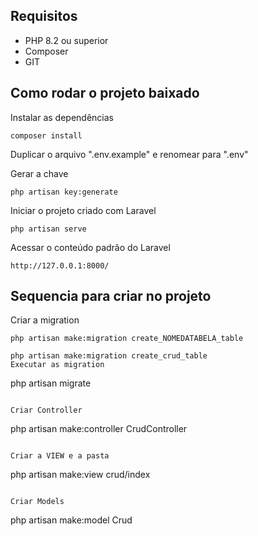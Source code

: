 ## Requisitos

* PHP 8.2 ou superior
* Composer
* GIT

## Como rodar o projeto baixado
Instalar as dependências
```
composer install
```

Duplicar o arquivo ".env.example" e renomear para ".env"

Gerar a chave
```
php artisan key:generate
```

Iniciar o projeto criado com Laravel
```
php artisan serve
```

Acessar o conteúdo padrão do Laravel
```
http://127.0.0.1:8000/
```

## Sequencia para criar no projeto

Criar a migration
```
php artisan make:migration create_NOMEDATABELA_table
```
```
php artisan make:migration create_crud_table
Executar as migration
```
php artisan migrate
```

Criar Controller
```
php artisan make:controller CrudController
```

Criar a VIEW e a pasta
```
php artisan make:view crud/index
```

Criar Models
```
php artisan make:model Crud
```